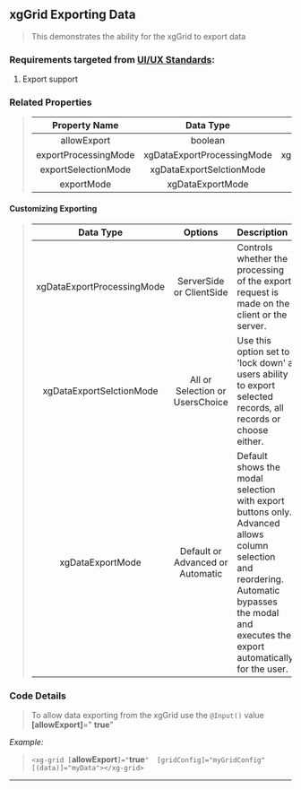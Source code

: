 ## xgGrid Exporting Data
>   This demonstrates the ability for the xgGrid to export data
### Requirements targeted from <a href="http://10.7.25.37:8090/display/XH/Grid+Requirements" target="_blank">UI/UX Standards</a>:

 1.  Export support

### Related Properties
>   
>   |    Property Name   	|   Data Type   	                    | Default Value 	                            |
>   |:------------------:	|:-------------:	                    |:-------------:	                            |
>   | allowExport       	|    boolean     	                    |      false                                 	|
>   | exportProcessingMode 	|    xgDataExportProcessingMode     	|      xgDataExportProcessingMode.ClientSide   	|
>   | exportSelectionMode 	|    xgDataExportSelctionMode        	|      xgDataExportSelctionMode.All            	|
>   | exportMode 	        |    xgDataExportMode               	|      xgDataExportMode.Default             	|

#### Customizing Exporting
>   |    Data Type   	                |   Options   	                                        | Description 	                                |
>   |:------------------:	            |:-------------:	                                    |:-------------	                            |
>   | xgDataExportProcessingMode       	|    ServerSide or ClientSide     	                    | Controls whether the processing of the export request is made on the client or the server.                                              	|
>   | xgDataExportSelctionMode       	|    All or Selection or UsersChoice     	            | Use this option set to 'lock down' a users ability to export selected records, all records or choose either.|
>   | xgDataExportMode                 	|    Default or Advanced or Automatic     	            | Default shows the modal selection with export buttons only.  Advanced allows column selection and reordering.  Automatic bypasses the modal and executes the export automatically for the user. |

### Code Details

>   To allow data exporting from the xgGrid use the `@Input()` value **[allowExport]**=" **true**"

*Example:*
>   `<xg-grid [`**allowExport**`]="`**true**`"  [gridConfig]="myGridConfig" [(data)]="myData"></xg-grid>`
___